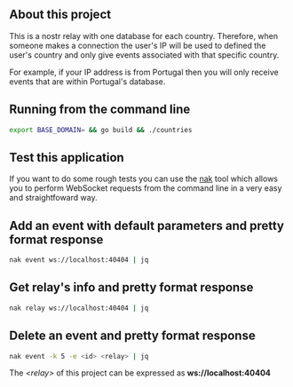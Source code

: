 ## About this project
This is a nostr relay with one database for each country. Therefore, when someone makes a connection the user's IP will be used to defined the user's country and only give events associated with that specific country.

For example, if your IP address is from Portugal then you will only receive events that are within Portugal's database.

## Running from the command line
```bash
export BASE_DOMAIN= && go build && ./countries
```

## Test this application
If you want to do some rough tests you can use the [nak](https://github.com/fiatjaf/nak) tool which allows you to perform WebSocket requests from the command line in a very easy and straightfoward way.

## Add an event with default parameters and pretty format response
```bash
nak event ws://localhost:40404 | jq
```

## Get relay's info and pretty format response
```bash
nak relay ws://localhost:40404 | jq
```

## Delete an event and pretty format response
```bash
nak event -k 5 -e <id> <relay> | jq
```
The *\<relay\>* of this project can be expressed as **ws://localhost:40404**
